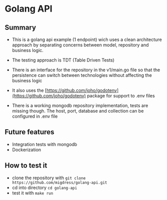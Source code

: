 # Golang API

## Summary

* This is a golang api example (1 endpoint) wich uses a clean architecture
  approach by separating concerns between model, repository and business logic. 

* The testing approach is TDT (Table Driven Tests)

* There is an interface for the repository in the v1/main.go file so that the
  persistence can switch between technologies without affecting the business
  logic

* It also uses the
  [https://github.com/joho/godotenv](https://github.com/joho/godotenv) package
  for support to .env files

* There is a working mongodb repository implementation, tests are missing
  though. The host, port, database and collection can be configured in .env file

## Future features

* Integration tests with mongodb
* Dockerization

## How to test it

* clone the repository with `git clone https://github.com/migdress/golang-api.git`
* cd into directory `cd golang-api`
* test it with `make run`

